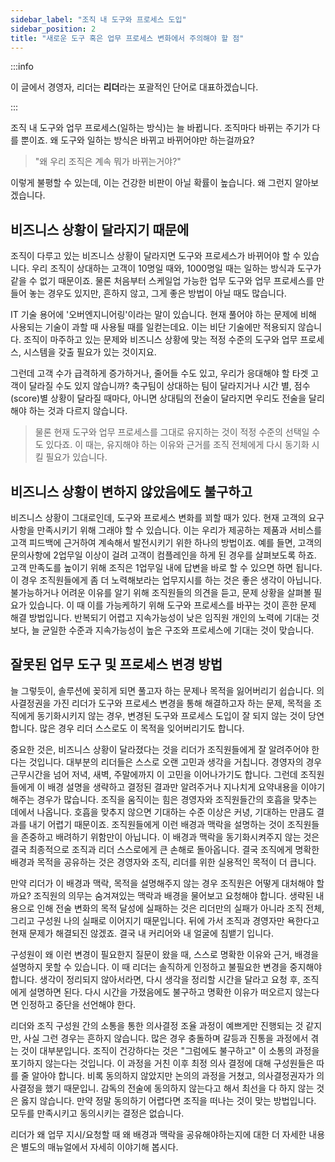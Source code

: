 ```yaml
---
sidebar_label: "조직 내 도구와 프로세스 도입"
sidebar_position: 2
title: "새로운 도구 혹은 업무 프로세스 변화에서 주의해야 할 점"
---
```


:::info

이 글에서 경영자, 리더는 **리더**라는 포괄적인 단어로 대표하겠습니다.

:::

조직 내 도구와 업무 프로세스(일하는 방식)는 늘 바뀝니다. 조직마다 바뀌는 주기가 다를 뿐이죠. 왜 도구와 일하는 방식은 바뀌고 바뀌어야만 하는걸까요?

> "왜 우리 조직은 계속 뭐가 바뀌는거야?"

이렇게 불평할 수 있는데, 이는 건강한 비판이 아닐 확률이 높습니다. 왜 그런지 알아보겠습니다.

## 비즈니스 상황이 달라지기 때문에

조직이 다루고 있는 비즈니스 상황이 달라지면 도구와 프로세스가 바뀌어야 할 수 있습니다. 우리 조직이 상대하는 고객이 10명일 때와, 1000명일 때는 일하는 방식과 도구가 같을 수 없기 때문이죠. 물론 처음부터 스케일업 가능한 업무 도구와 업무 프로세스를 만들어 놓는 경우도 있지만, 흔하지 않고, 그게 좋은 방법이 아닐 때도 많습니다.

IT 기술 용어에 '오버엔지니어링'이라는 말이 있습니다. 현재 풀어야 하는 문제에 비해 사용되는 기술이 과할 때 사용될 때를 일컫는데요. 이는 비단 기술에만 적용되지 않습니다. 조직이 마주하고 있는 문제와 비즈니스 상황에 맞는 적정 수준의 도구와 업무 프로세스, 시스템을 갖출 필요가 있는 것이지요.

그런데 고객 수가 급격하게 증가하거나, 줄어들 수도 있고, 우리가 응대해야 할 타겟 고객이 달라질 수도 있지 않습니까? 축구팀이 상대하는 팀이 달라지거나 시간 별, 점수(score)별 상황이 달라질 때마다, 아니면 상대팀의 전술이 달라지면 우리도 전술을 달리해야 하는 것과 다르지 않습니다.

> 물론 현재 도구와 업무 프로세스를 그대로 유지하는 것이 적정 수준의 선택일 수도 있다죠. 이 때는, 유지해야 하는 이유와 근거를 조직 전체에게 다시 동기화 시킬 필요가 있습니다.

## 비즈니스 상황이 변하지 않았음에도 불구하고

비즈니스 상황이 그대로인데, 도구와 프로세스 변화를 꾀할 때가 있다. 현재 고객의 요구사항을 만족시키기 위해 그래야 할 수 있습니다. 이는 우리가 제공하는 제품과 서비스를 고객 피드백에 근거하여 계속해서 발전시키기 위한 하나의 방법이죠. 예를 들면, 고객의 문의사항에 2업무일 이상이 걸려 고객이 컴플레인을 하게 된 경우를 살펴보도록 하죠. 고객 만족도를 높이기 위해 조직은 1업무일 내에 답변을 바로 할 수 있으면 하면 됩니다. 이 경우 조직원들에게 좀 더 노력해보라는 업무지시를 하는 것은 좋은 생각이 아닙니다. 불가능하거나 어려운 이유를 알기 위해 조직원들의 의견을 듣고, 문제 상황을 살펴볼 필요가 있습니다. 이 때 이를 가능케하기 위해 도구와 프로세스를 바꾸는 것이 흔한 문제 해결 방법입니다. 반복되기 어렵고 지속가능성이 낮은 임직원 개인의 노력에 기대는 것보다, 늘 균일한 수준과 지속가능성이 높은 구조와 프로세스에 기대는 것이 맞습니다.

## 잘못된 업무 도구 및 프로세스 변경 방법

늘 그렇듯이, 솔루션에 꽂히게 되면 풀고자 하는 문제나 목적을 잃어버리기 쉽습니다. 의사결정권을 가진 리더가 도구와 프로세스 변경을 통해 해결하고자 하는 문제, 목적을 조직에게 동기화시키지 않는 경우, 변경된 도구와 프로세스 도입이 잘 되지 않는 것이 당연합니다. 많은 경우 리더 스스로도 이 목적을 잊어버리기도 합니다.

중요한 것은, 비즈니스 상황이 달라졌다는 것을 리더가 조직원들에게 잘 알려주어야 한다는 것입니다. 대부분의 리더들은 스스로 오랜 고민과 생각을 거칩니다. 경영자의 경우 근무시간을 넘어 저녁, 새벽, 주말에까지 이 고민을 이어나가기도 합니다. 그런데 조직원들에게 이 배경 설명을 생략하고 결정된 결과만 알려주거나 지나치게 요약내용을 이야기해주는 경우가 많습니다. 조직을 움직이는 힘은 경영자와 조직원들간의 호흡을 맞추는 데에서 나옵니다. 호흡을 맞추지 않으면 기대하는 수준 이상은 커녕, 기대하는 만큼도 결과를 내기 어렵기 때문이죠. 조직원들에게 이런 배경과 맥락을 설명하는 것이 조직원들을 존중하고 배려하기 위함만이 아닙니다. 이 배경과 맥락을 동기화시켜주지 않는 것은 결국 최종적으로 조직과 리더 스스로에게 큰 손해로 돌아옵니다. 결국 조직에게 명확한 배경과 목적을 공유하는 것은 경영자와 조직, 리더를 위한 실용적인 목적이 더 큽니다.

만약 리더가 이 배경과 맥락, 목적을 설명해주지 않는 경우 조직원은 어떻게 대처해야 할까요? 조직원의 의무는 숨겨져있는 맥락과 배경을 물어보고 요청해야 합니다. 생략된 내용으로 인해 전술 변화의 목적 달성에 실패하는 것은 리더만의 실패가 아니라 조직 전체, 그리고 구성원 나의 실패로 이어지기 때문입니다. 뒤에 가서 조직과 경영자만 욕한다고 현재 문제가 해결되진 않겠죠. 결국 내 커리어와 내 얼굴에 침뱉기 입니다.

구성원이 왜 이런 변경이 필요한지 질문이 왔을 때, 스스로 명확한 이유와 근거, 배경을 설명하지 못할 수 있습니다. 이 때 리더는 솔직하게 인정하고 불필요한 변경을 중지해야 합니다. 생각이 정리되지 않아서라면, 다시 생각을 정리할 시간을 달라고 요청 후, 조직에게 설명하면 된다. 다시 시간을 가졌음에도 불구하고 명확한 이유가 떠오르지 않는다면 인정하고 중단을 선언해야 한다.

리더와 조직 구성원 간의 소통을 통한 의사결정 조율 과정이 예쁘게만 진행되는 것 같지만, 사실 그런 경우는 흔하지 않습니다. 많은 경우 충돌하며 갈등과 진통을 과정에서 겪는 것이 대부분입니다. 조직이 건강하다는 것은 "그럼에도 불구하고" 이 소통의 과정을 포기하지 않는다는 것입니다. 이 과정을 거친 이후 최정 의사 결정에 대해 구성원들은 따를 줄 알아야 합니다. 비록 동의하지 않았지만 논의의 과정을 거쳤고, 의사결정권자가 의사결정을 했기 때문입니. 감독의 전술에 동의하지 않는다고 해서 최선을 다 하지 않는 것은 옳지 않습니다. 만약 정말 동의하기 어렵다면 조직을 떠나는 것이 맞는 방법입니다. 모두를 만족시키고 동의시키는 결정은 없습니다.

리더가 왜 업무 지시/요청할 때 왜 배경과 맥락을 공유해야하는지에 대한 더 자세한 내용은 별도의 매뉴얼에서 자세히 이야기해 봅시다.
